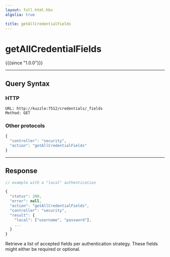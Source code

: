 ```yaml
---
layout: full.html.hbs
algolia: true

title: getAllCredentialFields
---
```



# getAllCredentialFields

{{{since "1.0.0"}}}



---

## Query Syntax

### HTTP

```http
URL: http://kuzzle:7512/credentials/_fields
Method: GET  
```

### Other protocols

```js
{
  "controller": "security",
  "action": "getAllCredentialFields"
}
```

---

## Response

```javascript
// example with a "local" authentication

{
  "status": 200,                     
  "error": null,                     
  "action": "getAllCredentialFields",
  "controller": "security",
  "result": {
    "local": ["username", "password"],
    ...
  }
}
```

Retrieve a list of accepted fields per authentication strategy. These fields might either be required or optional.
